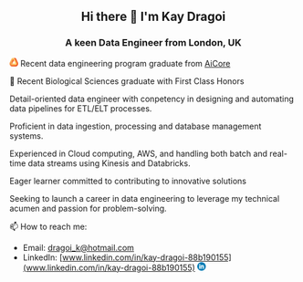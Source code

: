 ## <div align="center"> Hi there 👋 I'm Kay Dragoi </div>
### <div align="center"> A keen Data Engineer from London, UK </div>


<a href="https://www.theaicore.com/"><img src="AiCore.png" alt="AiCore" width="15" height="15"></a> Recent data engineering program graduate from [AiCore](https://www.theaicore.com/) 
 
 🧬 Recent Biological Sciences graduate with First Class Honors

Detail-oriented data engineer with conpetency in designing and automating data pipelines for ETL/ELT processes.

Proficient in data ingestion, processing and database management systems. 

Experienced in Cloud computing, AWS, and handling both batch and real-time data streams using Kinesis and Databricks. 

Eager learner committed to contributing to innovative solutions

Seeking to launch a career in data engineering to leverage my technical acumen and passion for problem-solving.

📫 How to reach me:
- Email: dragoi_k@hotmail.com
- LinkedIn: [www.linkedin.com/in/kay-dragoi-88b190155](www.linkedin.com/in/kay-dragoi-88b190155) <a href="www.linkedin.com/in/kay-dragoi-88b190155"><img src="LinkedIn.png" alt="AiCore" width="15" height="15"></a> 










<!--
**kdragoi/kdragoi** is a ✨ _special_ ✨ repository because its `README.md` (this file) appears on your GitHub profile.

Here are some ideas to get you started:

- 🔭 I’m currently working on ...
- 🌱 I’m currently learning ...
- 👯 I’m looking to collaborate on ...
- 🤔 I’m looking for help with ...
- 💬 Ask me about ...
- 📫 How to reach me: ...
- 😄 Pronouns: ...
- ⚡ Fun fact: ...
-->
